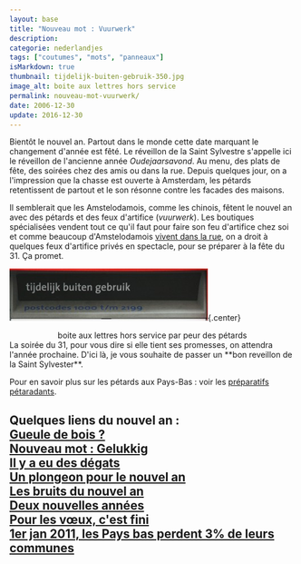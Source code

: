 ```yaml
---
layout: base
title: "Nouveau mot : Vuurwerk"
description: 
categorie: nederlandjes
tags: ["coutumes", "mots", "panneaux"]
isMarkdown: true
thumbnail: tijdelijk-buiten-gebruik-350.jpg
image_alt: boite aux lettres hors service
permalink: nouveau-mot-vuurwerk/
date: 2006-12-30
update: 2016-12-30
---
```




Bientôt le nouvel an. Partout dans le monde cette date marquant le changement d'année est fêté. Le réveillon de la Saint Sylvestre s'appelle ici le réveillon de l'ancienne année *Oudejaarsavond*. Au menu, des plats de fête, des soirées chez des amis ou dans la rue. Depuis quelques jour, on a l'impression que la chasse est ouverte à Amsterdam, les pétards retentissent de partout et le son résonne contre les facades des maisons.

Il semblerait que les Amstelodamois, comme les chinois, fêtent le nouvel an avec des pétards et des feux d'artifice (*vuurwerk*). Les boutiques spécialisées vendent tout ce qu'il faut pour faire son feu d'artifice chez soi et comme beaucoup d'Amstelodamois [vivent dans la rue](/revisions-sous-le-soleil), on a droit à quelques feux d'artifice privés en spectacle, pour se préparer à la fête du 31. Ça promet.

![boite aux lettres hors service](tijdelijk-buiten-gebruik-350.jpg){.center}
<!-- HTML -->
<center>boite aux lettres hors service par peur des pétards</center>
<!-- / HTML -->
La soirée du 31, pour vous dire si elle tient ses promesses, on attendra l'année prochaine. D'ici là, je vous souhaite de passer un **bon reveillon de la Saint Sylvester**.

Pour en savoir plus sur les pétards aux Pays-Bas : voir les [préparatifs pétaradants](/preparatifs-petaradants).

**Quelques liens du nouvel an :**  
[Gueule de bois ?](/gueule-de-bois)  
[Nouveau mot : Gelukkig](/liens-pour-nouvel-an)  
[Il y a eu des dégats](/il-y-a-eu-des-degats)  
[Un plongeon pour le nouvel an](/un-plongeon-le-nouvel-an)  
[Les bruits du nouvel an](/les-bruits-du-nouvel-an)  
[Deux nouvelles années](/deux-nouvelles-annees)  
[Pour les vœux, c'est fini](/pour-les-voeux-c-est-fini)  
[1er jan 2011, les Pays bas perdent 3% de leurs communes](/les-pays-bas-perdent-de-leurs-communes)  
---